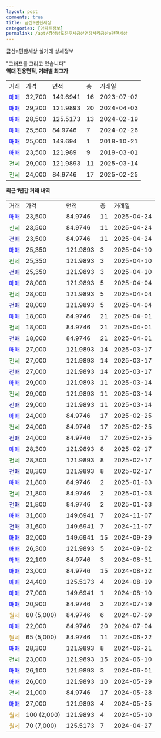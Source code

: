 ```yaml
---
layout: post
comments: true
title: 금산e편한세상
categories: [아파트정보]
permalink: /apt/경상남도진주시금산면장사리금산e편한세상
---
```


금산e편한세상 실거래 상세정보

<script type="text/javascript">
  google.charts.load('current', {'packages':['line', 'corechart']});
  google.charts.setOnLoadCallback(drawChart);

  function drawChart() {
    var data = new google.visualization.DataTable();
    data.addColumn('date', '거래일');
    data.addColumn('number', "매매");
    data.addColumn('number', "전세");
    data.addColumn('number', "전매");

    data.addRows([[new Date(Date.parse("2025-04-24")), 23500, null, null], [new Date(Date.parse("2025-04-24")), null, 23500, null], [new Date(Date.parse("2025-04-24")), null, null, 23500], [new Date(Date.parse("2025-04-10")), 25350, null, null], [new Date(Date.parse("2025-04-10")), null, 25350, null], [new Date(Date.parse("2025-04-10")), null, null, 25350], [new Date(Date.parse("2025-04-04")), 28000, null, null], [new Date(Date.parse("2025-04-04")), null, 28000, null], [new Date(Date.parse("2025-04-04")), null, null, 28000], [new Date(Date.parse("2025-04-01")), 18000, null, null], [new Date(Date.parse("2025-04-01")), null, 18000, null], [new Date(Date.parse("2025-04-01")), null, null, 18000], [new Date(Date.parse("2025-03-17")), 27000, null, null], [new Date(Date.parse("2025-03-17")), null, 27000, null], [new Date(Date.parse("2025-03-17")), null, null, 27000], [new Date(Date.parse("2025-03-14")), 29000, null, null], [new Date(Date.parse("2025-03-14")), null, 29000, null], [new Date(Date.parse("2025-03-14")), null, null, 29000], [new Date(Date.parse("2025-02-25")), 24000, null, null], [new Date(Date.parse("2025-02-25")), null, 24000, null], [new Date(Date.parse("2025-02-25")), null, null, 24000], [new Date(Date.parse("2025-02-17")), 28300, null, null], [new Date(Date.parse("2025-02-17")), null, 28300, null], [new Date(Date.parse("2025-02-17")), null, null, 28300], [new Date(Date.parse("2025-01-03")), 21800, null, null], [new Date(Date.parse("2025-01-03")), null, 21800, null], [new Date(Date.parse("2025-01-03")), null, null, 21800], [new Date(Date.parse("2024-11-07")), 31600, null, null], [new Date(Date.parse("2024-11-07")), null, null, 31600], [new Date(Date.parse("2024-09-29")), 32000, null, null], [new Date(Date.parse("2024-09-02")), 26300, null, null], [new Date(Date.parse("2024-08-31")), 22100, null, null], [new Date(Date.parse("2024-08-22")), 23000, null, null], [new Date(Date.parse("2024-08-19")), 24400, null, null], [new Date(Date.parse("2024-08-10")), 27000, null, null], [new Date(Date.parse("2024-07-19")), 20900, null, null], [new Date(Date.parse("2024-07-09")), null, null, null], [new Date(Date.parse("2024-07-04")), 22000, null, null], [new Date(Date.parse("2024-06-22")), null, null, null], [new Date(Date.parse("2024-06-21")), 28300, null, null], [new Date(Date.parse("2024-06-10")), null, 23000, null], [new Date(Date.parse("2024-06-01")), 26100, null, null], [new Date(Date.parse("2024-05-29")), 26000, null, null], [new Date(Date.parse("2024-05-28")), null, 21000, null], [new Date(Date.parse("2024-05-25")), 27000, null, null], [new Date(Date.parse("2024-05-10")), null, null, null], [new Date(Date.parse("2024-04-27")), null, null, null]]);

    var options = {
      hAxis: {
        format: 'yyyy/MM/dd'
      },    
      lineWidth: 0,
      pointsVisible: true,    
      title: '최근 1년간 유형별 실거래가 분포',
      legend: { position: 'bottom' }
    };

    var formatter = new google.visualization.NumberFormat({pattern:'###,###'} );
    formatter.format(data, 1);
    formatter.format(data, 2);
    
    setTimeout(function() {
        var chart = new google.visualization.LineChart(document.getElementById('columnchart_material'));
        chart.draw(data, (options));
        document.getElementById('loading').style.display = 'none';
    }, 200);
  }
</script>


<div id="loading" style="z-index:20; display: block; margin-left: 0px">"그래프를 그리고 있습니다"</div>
<div id="columnchart_material" style="width: 95%; margin-left: 0px; display: block"></div>
<!-- contents start -->
<b>역대 전용면적, 거래별 최고가</b>
<table class="sortable">
    <tr>
      <td>거래</td>
      <td>가격</td>
      <td>면적</td>
      <td>층</td>
      <td>거래일</td>
    </tr>
        <tr>
          <td><a style="color: blue">매매</a></td>
          <td>32,700</td>
          <td>149.6941</td>
          <td>16</td>
          <td>2023-07-02</td>
        </tr>            <tr>
          <td><a style="color: blue">매매</a></td>
          <td>29,200</td>
          <td>121.9893</td>
          <td>20</td>
          <td>2024-04-03</td>
        </tr>            <tr>
          <td><a style="color: blue">매매</a></td>
          <td>28,500</td>
          <td>125.5173</td>
          <td>13</td>
          <td>2024-02-19</td>
        </tr>            <tr>
          <td><a style="color: blue">매매</a></td>
          <td>25,500</td>
          <td>84.9746</td>
          <td>7</td>
          <td>2024-02-26</td>
        </tr>            <tr>
          <td><a style="color: blue">매매</a></td>
          <td>25,000</td>
          <td>149.694</td>
          <td>1</td>
          <td>2018-10-21</td>
        </tr>            <tr>
          <td><a style="color: blue">매매</a></td>
          <td>23,500</td>
          <td>121.989</td>
          <td>9</td>
          <td>2019-03-01</td>
        </tr>        
        <tr>
              <td><a style="color: darkgreen">전세</a></td>
              <td>29,000</td>
              <td>121.9893</td>
              <td>11</td>
              <td>2025-03-14</td>
            </tr>            <tr>
              <td><a style="color: darkgreen">전세</a></td>
              <td>24,000</td>
              <td>84.9746</td>
              <td>17</td>
              <td>2025-02-25</td>
            </tr>        
    
</table>

<b>최근 1년간 거래 내역</b>

<table class="sortable">
    <tr>
      <td>거래</td>
      <td>가격</td>
      <td>면적</td>
      <td>층</td>
      <td>거래일</td>
    </tr>
    <tr>
      <td><a style="color: blue">매매</a></td>
      <td>23,500</td>
      <td>84.9746</td>
      <td>11</td>
      <td>2025-04-24</td>
    </tr>          <tr>
      <td><a style="color: darkgreen">전세</a></td>
      <td>23,500</td>
      <td>84.9746</td>
      <td>11</td>
      <td>2025-04-24</td>
    </tr>          <tr>
      <td><a style="color: darkblue">전매</a></td>
      <td>23,500</td>
      <td>84.9746</td>
      <td>11</td>
      <td>2025-04-24</td>
    </tr>          <tr>
      <td><a style="color: blue">매매</a></td>
      <td>25,350</td>
      <td>121.9893</td>
      <td>3</td>
      <td>2025-04-10</td>
    </tr>          <tr>
      <td><a style="color: darkgreen">전세</a></td>
      <td>25,350</td>
      <td>121.9893</td>
      <td>3</td>
      <td>2025-04-10</td>
    </tr>          <tr>
      <td><a style="color: darkblue">전매</a></td>
      <td>25,350</td>
      <td>121.9893</td>
      <td>3</td>
      <td>2025-04-10</td>
    </tr>          <tr>
      <td><a style="color: blue">매매</a></td>
      <td>28,000</td>
      <td>121.9893</td>
      <td>5</td>
      <td>2025-04-04</td>
    </tr>          <tr>
      <td><a style="color: darkgreen">전세</a></td>
      <td>28,000</td>
      <td>121.9893</td>
      <td>5</td>
      <td>2025-04-04</td>
    </tr>          <tr>
      <td><a style="color: darkblue">전매</a></td>
      <td>28,000</td>
      <td>121.9893</td>
      <td>5</td>
      <td>2025-04-04</td>
    </tr>          <tr>
      <td><a style="color: blue">매매</a></td>
      <td>18,000</td>
      <td>84.9746</td>
      <td>21</td>
      <td>2025-04-01</td>
    </tr>          <tr>
      <td><a style="color: darkgreen">전세</a></td>
      <td>18,000</td>
      <td>84.9746</td>
      <td>21</td>
      <td>2025-04-01</td>
    </tr>          <tr>
      <td><a style="color: darkblue">전매</a></td>
      <td>18,000</td>
      <td>84.9746</td>
      <td>21</td>
      <td>2025-04-01</td>
    </tr>          <tr>
      <td><a style="color: blue">매매</a></td>
      <td>27,000</td>
      <td>121.9893</td>
      <td>14</td>
      <td>2025-03-17</td>
    </tr>          <tr>
      <td><a style="color: darkgreen">전세</a></td>
      <td>27,000</td>
      <td>121.9893</td>
      <td>14</td>
      <td>2025-03-17</td>
    </tr>          <tr>
      <td><a style="color: darkblue">전매</a></td>
      <td>27,000</td>
      <td>121.9893</td>
      <td>14</td>
      <td>2025-03-17</td>
    </tr>          <tr>
      <td><a style="color: blue">매매</a></td>
      <td>29,000</td>
      <td>121.9893</td>
      <td>11</td>
      <td>2025-03-14</td>
    </tr>          <tr>
      <td><a style="color: darkgreen">전세</a></td>
      <td>29,000</td>
      <td>121.9893</td>
      <td>11</td>
      <td>2025-03-14</td>
    </tr>          <tr>
      <td><a style="color: darkblue">전매</a></td>
      <td>29,000</td>
      <td>121.9893</td>
      <td>11</td>
      <td>2025-03-14</td>
    </tr>          <tr>
      <td><a style="color: blue">매매</a></td>
      <td>24,000</td>
      <td>84.9746</td>
      <td>17</td>
      <td>2025-02-25</td>
    </tr>          <tr>
      <td><a style="color: darkgreen">전세</a></td>
      <td>24,000</td>
      <td>84.9746</td>
      <td>17</td>
      <td>2025-02-25</td>
    </tr>          <tr>
      <td><a style="color: darkblue">전매</a></td>
      <td>24,000</td>
      <td>84.9746</td>
      <td>17</td>
      <td>2025-02-25</td>
    </tr>          <tr>
      <td><a style="color: blue">매매</a></td>
      <td>28,300</td>
      <td>121.9893</td>
      <td>8</td>
      <td>2025-02-17</td>
    </tr>          <tr>
      <td><a style="color: darkgreen">전세</a></td>
      <td>28,300</td>
      <td>121.9893</td>
      <td>8</td>
      <td>2025-02-17</td>
    </tr>          <tr>
      <td><a style="color: darkblue">전매</a></td>
      <td>28,300</td>
      <td>121.9893</td>
      <td>8</td>
      <td>2025-02-17</td>
    </tr>          <tr>
      <td><a style="color: blue">매매</a></td>
      <td>21,800</td>
      <td>84.9746</td>
      <td>2</td>
      <td>2025-01-03</td>
    </tr>          <tr>
      <td><a style="color: darkgreen">전세</a></td>
      <td>21,800</td>
      <td>84.9746</td>
      <td>2</td>
      <td>2025-01-03</td>
    </tr>          <tr>
      <td><a style="color: darkblue">전매</a></td>
      <td>21,800</td>
      <td>84.9746</td>
      <td>2</td>
      <td>2025-01-03</td>
    </tr>          <tr>
      <td><a style="color: blue">매매</a></td>
      <td>31,600</td>
      <td>149.6941</td>
      <td>7</td>
      <td>2024-11-07</td>
    </tr>          <tr>
      <td><a style="color: darkblue">전매</a></td>
      <td>31,600</td>
      <td>149.6941</td>
      <td>7</td>
      <td>2024-11-07</td>
    </tr>          <tr>
      <td><a style="color: blue">매매</a></td>
      <td>32,000</td>
      <td>149.6941</td>
      <td>15</td>
      <td>2024-09-29</td>
    </tr>          <tr>
      <td><a style="color: blue">매매</a></td>
      <td>26,300</td>
      <td>121.9893</td>
      <td>5</td>
      <td>2024-09-02</td>
    </tr>          <tr>
      <td><a style="color: blue">매매</a></td>
      <td>22,100</td>
      <td>84.9746</td>
      <td>3</td>
      <td>2024-08-31</td>
    </tr>          <tr>
      <td><a style="color: blue">매매</a></td>
      <td>23,000</td>
      <td>84.9746</td>
      <td>15</td>
      <td>2024-08-22</td>
    </tr>          <tr>
      <td><a style="color: blue">매매</a></td>
      <td>24,400</td>
      <td>125.5173</td>
      <td>4</td>
      <td>2024-08-19</td>
    </tr>          <tr>
      <td><a style="color: blue">매매</a></td>
      <td>27,000</td>
      <td>149.6941</td>
      <td>1</td>
      <td>2024-08-10</td>
    </tr>          <tr>
      <td><a style="color: blue">매매</a></td>
      <td>20,900</td>
      <td>84.9746</td>
      <td>3</td>
      <td>2024-07-19</td>
    </tr>          <tr>
      <td><a style="color: darkgoldenrod">월세</a></td>
      <td>60 (5,000)</td>
      <td>84.9746</td>
      <td>6</td>
      <td>2024-07-09</td>
    </tr>          <tr>
      <td><a style="color: blue">매매</a></td>
      <td>22,000</td>
      <td>84.9746</td>
      <td>20</td>
      <td>2024-07-04</td>
    </tr>          <tr>
      <td><a style="color: darkgoldenrod">월세</a></td>
      <td>65 (5,000)</td>
      <td>84.9746</td>
      <td>11</td>
      <td>2024-06-22</td>
    </tr>          <tr>
      <td><a style="color: blue">매매</a></td>
      <td>28,300</td>
      <td>121.9893</td>
      <td>8</td>
      <td>2024-06-21</td>
    </tr>          <tr>
      <td><a style="color: darkgreen">전세</a></td>
      <td>23,000</td>
      <td>121.9893</td>
      <td>15</td>
      <td>2024-06-10</td>
    </tr>          <tr>
      <td><a style="color: blue">매매</a></td>
      <td>26,100</td>
      <td>121.9893</td>
      <td>3</td>
      <td>2024-06-01</td>
    </tr>          <tr>
      <td><a style="color: blue">매매</a></td>
      <td>26,000</td>
      <td>121.9893</td>
      <td>10</td>
      <td>2024-05-29</td>
    </tr>          <tr>
      <td><a style="color: darkgreen">전세</a></td>
      <td>21,000</td>
      <td>84.9746</td>
      <td>17</td>
      <td>2024-05-28</td>
    </tr>          <tr>
      <td><a style="color: blue">매매</a></td>
      <td>27,000</td>
      <td>121.9893</td>
      <td>4</td>
      <td>2024-05-25</td>
    </tr>          <tr>
      <td><a style="color: darkgoldenrod">월세</a></td>
      <td>100 (2,000)</td>
      <td>121.9893</td>
      <td>4</td>
      <td>2024-05-10</td>
    </tr>          <tr>
      <td><a style="color: darkgoldenrod">월세</a></td>
      <td>70 (7,000)</td>
      <td>125.5173</td>
      <td>7</td>
      <td>2024-04-27</td>
    </tr>      </table>
<!-- contents end -->    

